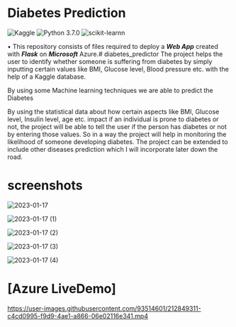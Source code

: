 # Diabetes Prediction
![Kaggle](https://img.shields.io/badge/Dataset-Kaggle-blue.svg) ![Python 3.7.0](https://img.shields.io/badge/Python-3.7-brightgreen.svg) ![scikit-learnn](https://img.shields.io/badge/Library-Scikit_Learn-orange.svg)

• This repository consists of files required to deploy a ___Web App___ created with ___Flask___ on ___Microsoft___ Azure.# diabetes_predictor
The project helps the user to identify whether someone is suffering from diabetes by simply inputting certain values like BMI, Glucose level, Blood pressure etc. with the help of a Kaggle database.

By using some Machine learning techniques we are able to predict the Diabetes

By using the statistical data about how certain aspects like BMI, Glucose level, Insulin level, age etc. impact if an individual is prone to diabetes or not, the project will be able to tell the user if the person has diabetes or not by entering those values. So in a way the project will help in monitoring the likelihood of someone developing diabetes. The project can be extended to include other diseases prediction which I will incorporate later down the road. 

# screenshots

  
  
  
![2023-01-17](https://user-images.githubusercontent.com/93514601/212823911-c6b74cf0-5a47-444a-a5b0-142ff6e004c6.png)





![2023-01-17 (1)](https://user-images.githubusercontent.com/93514601/212823444-981b7ce1-63be-448c-b96f-a67d083c124f.png)





![2023-01-17 (2)](https://user-images.githubusercontent.com/93514601/212823474-8978b3ee-7f5f-48b6-bbf0-98bdf1d924d8.png)




![2023-01-17 (3)](https://user-images.githubusercontent.com/93514601/212823486-b5176634-0af8-4355-aa17-6deadcd18bed.png)





![2023-01-17 (4)](https://user-images.githubusercontent.com/93514601/212823517-344fbd62-3e9c-4e92-a09d-68d7bed67b39.png)





# [Azure LiveDemo]


https://user-images.githubusercontent.com/93514601/212849311-c4cd0995-f9d9-4ae1-a866-06e02116e341.mp4
